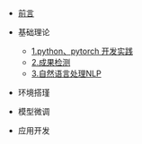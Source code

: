 
<!-- _navbar.md  -->

* [前言](/ '人工智能培训')
  
* 基础理论

  * [1.python、pytorch 开发实践](/p11.md)
  * [2.成果检测](/p12.md)
  * [3.自然语言处理NLP](/p13.md)

* 环境搭瑾
  
* 模型微调
  
* 应用开发
  
